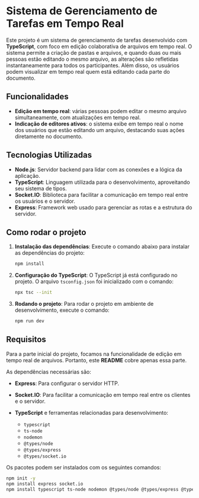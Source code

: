 # Sistema de Gerenciamento de Tarefas em Tempo Real

Este projeto é um sistema de gerenciamento de tarefas desenvolvido com **TypeScript**, com foco em edição colaborativa de arquivos em tempo real. O sistema permite a criação de pastas e arquivos, e quando duas ou mais pessoas estão editando o mesmo arquivo, as alterações são refletidas instantaneamente para todos os participantes. Além disso, os usuários podem visualizar em tempo real quem está editando cada parte do documento.

## Funcionalidades

- **Edição em tempo real**: várias pessoas podem editar o mesmo arquivo simultaneamente, com atualizações em tempo real.
- **Indicação de editores ativos**: o sistema exibe em tempo real o nome dos usuários que estão editando um arquivo, destacando suas ações diretamente no documento.

## Tecnologias Utilizadas

- **Node.js**: Servidor backend para lidar com as conexões e a lógica da aplicação.
- **TypeScript**: Linguagem utilizada para o desenvolvimento, aproveitando seu sistema de tipos.
- **Socket.IO**: Biblioteca para facilitar a comunicação em tempo real entre os usuários e o servidor.
- **Express**: Framework web usado para gerenciar as rotas e a estrutura do servidor.

## Como rodar o projeto

1. **Instalação das dependências**: 
   Execute o comando abaixo para instalar as dependências do projeto:

   ```bash
   npm install
   ```

2. **Configuração do TypeScript**:
   O TypeScript já está configurado no projeto. O arquivo `tsconfig.json` foi inicializado com o comando:

   ```bash
   npx tsc --init
   ```

3. **Rodando o projeto**:
   Para rodar o projeto em ambiente de desenvolvimento, execute o comando:

   ```bash
   npm run dev
   ```

## Requisitos

Para a parte inicial do projeto, focamos na funcionalidade de edição em tempo real de arquivos. Portanto, este **README** cobre apenas essa parte.

As dependências necessárias são:

- **Express**: Para configurar o servidor HTTP.
- **Socket.IO**: Para facilitar a comunicação em tempo real entre os clientes e o servidor.
- **TypeScript** e ferramentas relacionadas para desenvolvimento:

   - `typescript`
   - `ts-node`
   - `nodemon`
   - `@types/node`
   - `@types/express`
   - `@types/socket.io`

Os pacotes podem ser instalados com os seguintes comandos:

   ```bash
   npm init -y
   npm install express socket.io
   npm install typescript ts-node nodemon @types/node @types/express @types/socket.io --save-dev
   ```



